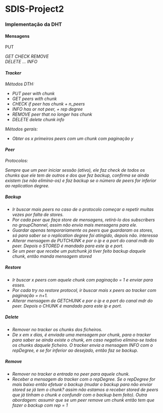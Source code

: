 # SDIS-Project2 

### Implementação da DHT

#### Mensagens
PUT     <key> <address> <port1> <port2> <port3> <port4> <CRLF><CRLF>
GET     <key> <numberPeers> <pagination>                <CRLF><CRLF>
CHECK   <key>                                           <CRLF><CRLF>
REMOVE  <key> <address> <port1> <port2> <port3> <port4> <CRLF><CRLF>
DELETE  <key> <CRLF> <key> <CRLF> ...                   <CRLF><CRLF>
INFO    <key> <repDegree>                               <CRLF><CRLF>
        
#### Tracker
Métodos DTH:
* PUT       peer with chunk
* GET       peers with chunk
* CHECK     if peer has chunk + n_peers
* INFO      has or not peer, + rep degree
* REMOVE    peer that no longer has chunk
* DELETE    delete chunk info

Métodos gerais:
* Obter os x primeiros peers com um chunk com paginação y

#### Peer
Protocolos:

Sempre que um peer iniciar sessão (ativo), ele faz check de todos os chunks que ele tem de outros e dos que fez backup, confirma se ainda existem (se não elimina-os) e faz backup se o número de peers for inferior ao replication degree.

##### Backup
* Ir buscar mais peers no caso de o protocolo começar a repetir muitas vezes por falta de stores.
* Por cada peer que faça store de mensagens, retirá-lo dos subscribers no groupChannel, assim não envia mais mensagens para ele.
* Guardar apenas temporariamente os peers que guardaram os stores, só para saber se o replication degree foi atingido, depois não. interessa
* Alterar mensagem de PUTCHUNK e por o ip e a port do canal mdb do peer. Depois o STORED é mandado para este ip e port.
* Se um peer que recebe um putchunk já tiver feito backup daquele chunk, então manda mensagem stored

##### Restore
* Ir buscar x peers com aquele chunk com paginação = 1 e enviar para esses.
* Por cada try no restore protocol, ir buscar mais x peers ao tracker com paginação = n+1.
* Alterar mensagem de GETCHUNK e por o ip e a port do canal mdr do peer. Depois o CHUNK é mandado para este ip e port.

##### Delete
* Remover no tracker os chunks dos ficheiros.
* De x em x dias, é enviada uma mensagem por chunk, para o tracker para saber se ainda existe o chunk, em caso negativo elimina-se todos os chunks daquele ficheiro. O tracker envia a mensagem INFO com o repDegree, e se for inferior ao desejado, então faz se backup.

##### Remove
* Remover no tracker a entrada no peer para aquele chunk.
* Receber a mensagem do tracker com o repDegree. Se o repDegree for mais baixo então efetuar o backup (mudar o backup para não enviar stored se já tem o chunk? assim não estamos a receber stored de peers que já tinham o chunk e confundir com o backup bem feito). Outra abordagem: assumir que se um peer remove um chunk então tem que fazer o backup com rep = 1
